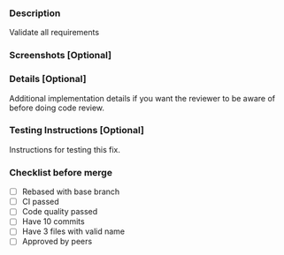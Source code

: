 ### Description
Validate all requirements 

### Screenshots [Optional]

### Details [Optional]
Additional implementation details if you want the reviewer to be aware of before doing code review.

### Testing Instructions [Optional]
Instructions for testing this fix. 

### Checklist before merge
- [ ] Rebased with base branch
- [ ] CI passed
- [ ] Code quality passed
- [ ] Have 10 commits
- [ ] Have 3 files with valid name
- [ ] Approved by peers
